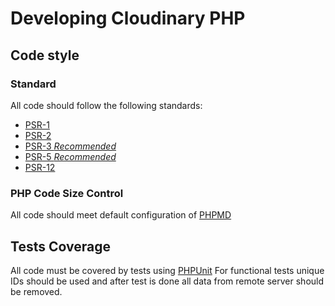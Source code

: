 # Developing Cloudinary PHP

## Code style

### Standard
All code should follow the following standards:
- [PSR-1](http://www.php-fig.org/psr/psr-1/)
- [PSR-2](http://www.php-fig.org/psr/psr-2/)
- [PSR-3 _Recommended_](http://www.php-fig.org/psr/psr-3/)
- [PSR-5 _Recommended_](https://github.com/phpDocumentor/fig-standards/tree/master/proposed)
- [PSR-12](https://github.com/php-fig/fig-standards/blob/master/proposed/extended-coding-style-guide.md)

### PHP Code Size Control
All code should meet default configuration of [PHPMD](https://phpmd.org/rules/codesize.html)

## Tests Coverage
All code must be covered by tests using [PHPUnit](https://phpunit.de/manual/current/en/writing-tests-for-phpunit.html)
For functional tests unique IDs should be used and after test is done all data from remote server should be removed.